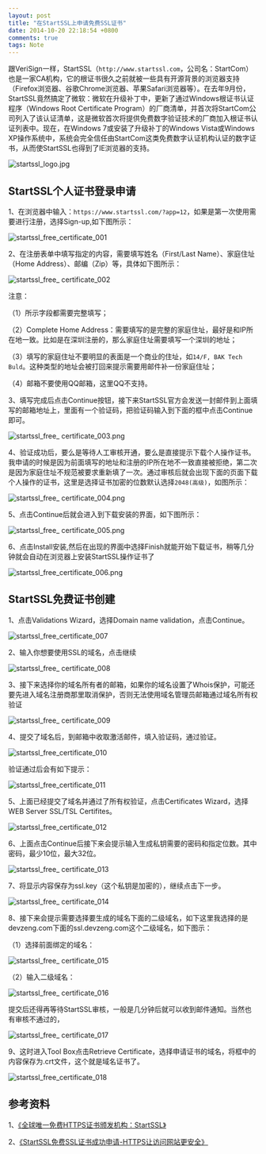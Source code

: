 ```yaml
---
layout: post
title: "在StartSSL上申请免费SSL证书"
date: 2014-10-20 22:18:54 +0800
comments: true
tags: Note
---
```


跟VeriSign一样，StartSSL（`http://www.startssl.com`，公司名：StartCom）也是一家CA机构，它的根证书很久之前就被一些具有开源背景的浏览器支持（Firefox浏览器、谷歌Chrome浏览器、苹果Safari浏览器等）。在去年9月份，StartSSL竟然搞定了微软：微软在升级补丁中，更新了通过Windows根证书认证程序（Windows Root Certificate Program）的厂商清单，并首次将StartCom公司列入了该认证清单，这是微软首次将提供免费数字验证技术的厂商加入根证书认证列表中。现在，在Windows 7或安装了升级补丁的Windows Vista或Windows XP操作系统中，系统会完全信任由StartCom这类免费数字认证机构认证的数字证书，从而使StartSSL也得到了IE浏览器的支持。
   
![startssl_logo.jpg](http://www.startssl.com/img/top-logo1.jpg)

## StartSSL个人证书登录申请

1、在浏览器中输入：`https://www.startssl.com/?app=12`，如果是第一次使用需要进行注册，选择Sign-up,如下图所示：

![startssl_free_certificate_001](/images/startssl_free_certificate/startssl_free_certificate_001.png)

2、在注册表单中填写指定的内容，需要填写姓名（First/Last Name）、家庭住址（Home Address）、邮编（Zip）等，具体如下图所示：

![startssl_free_ certificate_002](/images/startssl_free_certificate/startssl_free_certificate_002.png)

注意：

（1）所示字段都需要完整填写；

（2）Complete Home Address：需要填写的是完整的家庭住址，最好是和IP所在地一致。比如是在深圳注册的，那么家庭住址需要填写一个深圳的地址；

（3）填写的家庭住址不要明显的表面是一个商业的住址，如`14/F, BAK Tech Buld`。这种类型的地址会被打回来提示需要用邮件补一份家庭住址；

（4）邮箱不要使用QQ邮箱，这里QQ不支持。

3、填写完成后点击Continue按钮，接下来StartSSL官方会发送一封邮件到上面填写的邮箱地址上，里面有一个验证码，把验证码输入到下面的框中点击Continue即可。

![startssl_free_ certificate_003.png](/images/startssl_free_certificate/startssl_free_certificate_003.png)

4、验证成功后，要么是等待人工审核开通，要么是直接提示下载个人操作证书。我申请的时候是因为前面填写的地址和注册的IP所在地不一致直接被拒绝，第二次是因为家庭住址不规范被要求重新填了一次。通过审核后就会出现下面的页面下载个人操作的证书，这里是选择证书加密的位数默认选择`2048(高级)`，如图所示：

![startssl_free_ certificate_004.png](/images/startssl_free_certificate/startssl_free_certificate_004.png)

5、点击Continue后就会进入到下载安装的界面，如下图所示：

![startssl_free_ certificate_005.png](/images/startssl_free_certificate/startssl_free_certificate_005.png)

6、点击Install安装,然后在出现的界面中选择Finish就能开始下载证书，稍等几分钟就会自动在浏览器上安装StartSSL操作证书了

![startssl_free_certificate_006.png](/images/startssl_free_certificate/startssl_free_certificate_006.png)

## StartSSL免费证书创建

1、点击Validations Wizard，选择Domain name validation，点击Continue。

![startssl_free_certificate_007](/images/startssl_free_certificate/startssl_free_certificate_007.png)

2、输入你想要使用SSL的域名，点击继续

![startssl_free_ certificate_008](/images/startssl_free_certificate/startssl_free_certificate_008.png)

3、接下来选择你的域名所有者的邮箱，如果你的域名设置了Whois保护，可能还要先进入域名注册商那里取消保护，否则无法使用域名管理员邮箱通过域名所有权验证

![startssl_free_ certificate_009](/images/startssl_free_certificate/startssl_free_certificate_009.png)

4、提交了域名后，到邮箱中收取激活邮件，填入验证码，通过验证。

![startssl_free_certificate_010](/images/startssl_free_certificate/startssl_free_certificate_010.png)

验证通过后会有如下提示：

![startssl_free_certificate_011](/images/startssl_free_certificate/startssl_free_certificate_011.png)

5、上面已经提交了域名并通过了所有权验证，点击Certificates Wizard，选择WEB Server SSL/TSL Certifites。

![startssl_free_certificate_012](/images/startssl_free_certificate/startssl_free_certificate_012.png)

6、上面点击Continue后接下来会提示输入生成私钥需要的密码和指定位数。其中密码，最少10位，最大32位。

![startssl_free_ certificate_013](/images/startssl_free_certificate/startssl_free_certificate_013.png)

7、将显示内容保存为ssl.key（这个私钥是加密的），继续点击下一步。

![startssl_free_ certificate_014](/images/startssl_free_certificate/startssl_free_certificate_014.png)

8、接下来会提示需要选择要生成的域名下面的二级域名，如下这里我选择的是devzeng.com下面的ssl.devzeng.com这个二级域名，如下图示：

（1）选择前面绑定的域名：

![startssl_free_ certificate_015](/images/startssl_free_certificate/startssl_free_certificate_015.png)

（2）输入二级域名：

![startssl_free_ certificate_016](/images/startssl_free_certificate/startssl_free_certificate_016.png)

提交后还得再等待StartSSL审核，一般是几分钟后就可以收到邮件通知。当然也有审核不通过的，

![startssl_free_ certificate_017](/images/startssl_free_certificate/startssl_free_certificate_017.png)

9、这时进入Tool Box点击Retrieve Certificate，选择申请证书的域名，将框中的内容保存为.crt文件，这个就是域名证书了。

![startssl_free_certificate_018](/images/startssl_free_certificate/startssl_free_certificate_018.png)

## 参考资料

1、[《全球唯一免费HTTPS证书颁发机构：StartSSL》](http://www.chinaz.com/free/2010/0114/103945.shtml)

2、[《StartSSL免费SSL证书成功申请-HTTPS让访问网站更安全》](http://www.freehao123.com/startssl-ssl/)
